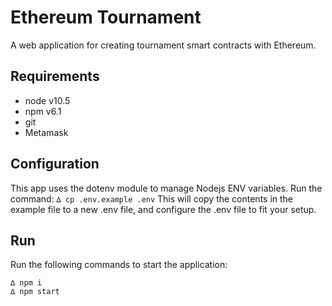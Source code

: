 # Ethereum Tournament
A web application for creating tournament smart contracts with Ethereum.

## Requirements
 * node v10.5
 * npm v6.1
 * git
 * Metamask

 ## Configuration
 This app uses the dotenv module to manage Nodejs ENV variables. Run the command:
 `∆ cp .env.example .env`
 This will copy the contents in the example file to a new .env file, and configure the .env file to fit your setup.

 ## Run
 Run the following commands to start the application:
 ```
 ∆ npm i
 ∆ npm start
 ```
